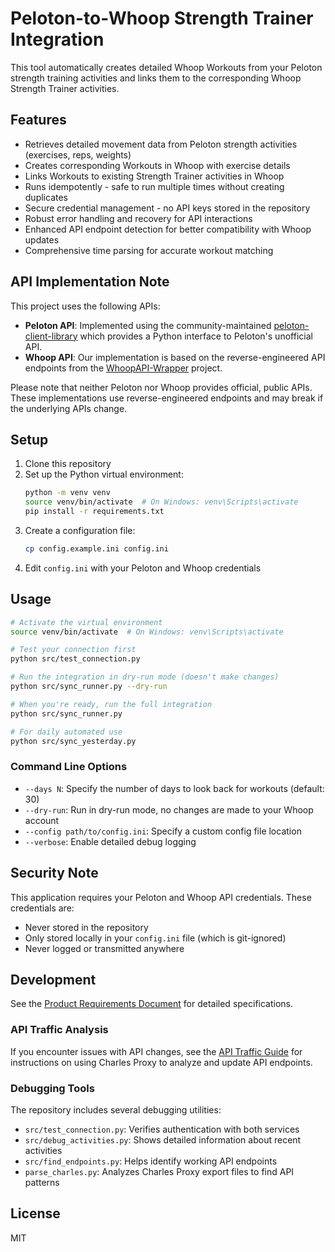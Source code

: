 # Peloton-to-Whoop Strength Trainer Integration

This tool automatically creates detailed Whoop Workouts from your Peloton strength training activities and links them to the corresponding Whoop Strength Trainer activities.

## Features

- Retrieves detailed movement data from Peloton strength activities (exercises, reps, weights)
- Creates corresponding Workouts in Whoop with exercise details
- Links Workouts to existing Strength Trainer activities in Whoop
- Runs idempotently - safe to run multiple times without creating duplicates
- Secure credential management - no API keys stored in the repository
- Robust error handling and recovery for API interactions
- Enhanced API endpoint detection for better compatibility with Whoop updates
- Comprehensive time parsing for accurate workout matching

## API Implementation Note

This project uses the following APIs:

- **Peloton API**: Implemented using the community-maintained [peloton-client-library](https://github.com/geudrik/peloton-client-library) which provides a Python interface to Peloton's unofficial API.
- **Whoop API**: Our implementation is based on the reverse-engineered API endpoints from the [WhoopAPI-Wrapper](https://github.com/colinmacon/WhoopAPI-Wrapper) project.

Please note that neither Peloton nor Whoop provides official, public APIs. These implementations use reverse-engineered endpoints and may break if the underlying APIs change.

## Setup

1. Clone this repository
2. Set up the Python virtual environment:
   ```bash
   python -m venv venv
   source venv/bin/activate  # On Windows: venv\Scripts\activate
   pip install -r requirements.txt
   ```
3. Create a configuration file:
   ```bash
   cp config.example.ini config.ini
   ```
4. Edit `config.ini` with your Peloton and Whoop credentials

## Usage

```bash
# Activate the virtual environment
source venv/bin/activate  # On Windows: venv\Scripts\activate

# Test your connection first
python src/test_connection.py

# Run the integration in dry-run mode (doesn't make changes)
python src/sync_runner.py --dry-run

# When you're ready, run the full integration
python src/sync_runner.py

# For daily automated use
python src/sync_yesterday.py
```

### Command Line Options

- `--days N`: Specify the number of days to look back for workouts (default: 30)
- `--dry-run`: Run in dry-run mode, no changes are made to your Whoop account
- `--config path/to/config.ini`: Specify a custom config file location
- `--verbose`: Enable detailed debug logging

## Security Note

This application requires your Peloton and Whoop API credentials. These credentials are:
- Never stored in the repository
- Only stored locally in your `config.ini` file (which is git-ignored)
- Never logged or transmitted anywhere

## Development

See the [Product Requirements Document](docs/PRD.md) for detailed specifications.

### API Traffic Analysis

If you encounter issues with API changes, see the [API Traffic Guide](docs/API_TRAFFIC_GUIDE.md) for instructions on using Charles Proxy to analyze and update API endpoints.

### Debugging Tools

The repository includes several debugging utilities:

- `src/test_connection.py`: Verifies authentication with both services
- `src/debug_activities.py`: Shows detailed information about recent activities
- `src/find_endpoints.py`: Helps identify working API endpoints
- `parse_charles.py`: Analyzes Charles Proxy export files to find API patterns

## License

MIT
